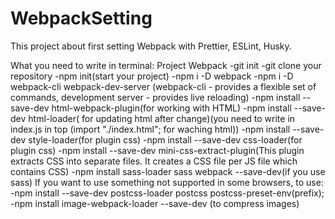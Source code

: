 # WebpackSetting

This project about first setting Webpack with Prettier, ESLint, Husky.

What you need to write in terminal:
Project Webpack
-git init
-git clone your repository
-npm init(start your project)
-npm i -D webpack
-npm i -D webpack-cli webpack-dev-server (webpack-cli - provides a flexible set of commands, development server - provides live reloading)
-npm install --save-dev html-webpack-plugin(for working with HTML)
-npm install --save-dev html-loader( for updating html after change)(you need to write in index.js in top (import "./index.html"; for waching html))
-npm install --save-dev style-loader(for plugin css)
-npm install --save-dev css-loader(for plugin css)
-npm install --save-dev mini-css-extract-plugin(This plugin extracts CSS into separate files. It creates a CSS file per JS file which contains CSS)
-npm install sass-loader sass webpack --save-dev(if you use sass)
If you want to use something not supported in some browsers, to use:
-npm install --save-dev postcss-loader postcss postcss-preset-env(prefix);
-npm install image-webpack-loader --save-dev (to compress images)
